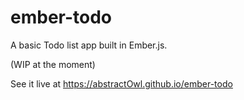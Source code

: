 # ember-todo
A basic Todo list app built in Ember.js.

(WIP at the moment)

See it live at https://abstractOwl.github.io/ember-todo
